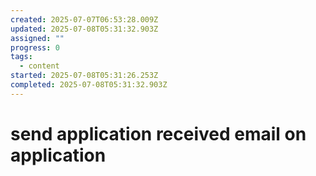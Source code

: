 ```yaml
---
created: 2025-07-07T06:53:28.009Z
updated: 2025-07-08T05:31:32.903Z
assigned: ""
progress: 0
tags:
  - content
started: 2025-07-08T05:31:26.253Z
completed: 2025-07-08T05:31:32.903Z
---
```


# send application received email on application

